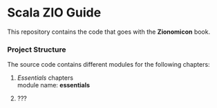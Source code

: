 Scala ZIO Guide
===============================

This repository contains the code that goes with the **Zionomicon** book.

### Project Structure

The source code contains different modules for the following chapters:

1. _Essentials_ chapters  
   module name: **essentials**

2. ???
